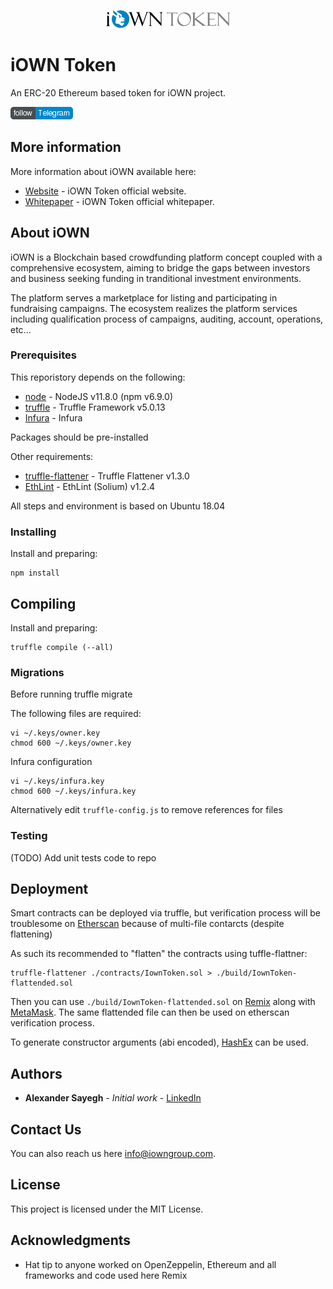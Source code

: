 <p align="center">
  <img src="./assets/iown-logo.png">
</p>

# iOWN Token

An ERC-20 Ethereum based token for iOWN project.

[![Telegram icon](./assets/telegram-follow.png)](https://t.me/iOWNToken)

## More information

More information about iOWN available here:

* [Website](https://www.iowntoken.com) - iOWN Token official website.
* [Whitepaper](https://www.iowntoken.com/whitepaper) - iOWN Token official whitepaper.

## About iOWN

iOWN is a Blockchain based crowdfunding platform concept coupled with a comprehensive ecosystem, 
aiming to bridge the gaps between investors and business seeking funding in tranditional investment environments.

The platform serves a marketplace for listing and participating in fundraising campaigns.
The ecosystem realizes the platform services including qualification process of campaigns, auditing, account, operations, etc...

### Prerequisites

This reporistory depends on the following:

* [node](https://nodejs.org) - NodeJS v11.8.0 (npm v6.9.0)
* [truffle](https://truffleframework.com) - Truffle Framework v5.0.13
* [Infura](https://infura.io) - Infura 

Packages should be pre-installed

Other requirements:

* [truffle-flattener](https://github.com/nomiclabs/truffle-flattener) - Truffle Flattener v1.3.0
* [EthLint](https://github.com/duaraghav8/Ethlint) - EthLint (Solium) v1.2.4

All steps and environment is based on Ubuntu 18.04

### Installing

Install and preparing:

```
npm install
```

## Compiling

Install and preparing:

```
truffle compile (--all)
```

### Migrations

Before running truffle migrate

The following files are required:

```
vi ~/.keys/owner.key
chmod 600 ~/.keys/owner.key
```

Infura configuration

```
vi ~/.keys/infura.key
chmod 600 ~/.keys/infura.key
```

Alternatively edit `truffle-config.js` to remove references for files

### Testing

(TODO) Add unit tests code to repo

## Deployment

Smart contracts can be deployed via truffle, but verification process will be troublesome on [Etherscan](https://etherscan.io) because of multi-file contarcts (despite flattening)

As such its recommended to "flatten" the contracts using tuffle-flattner:

```
truffle-flattener ./contracts/IownToken.sol > ./build/IownToken-flattended.sol
```

Then you can use `./build/IownToken-flattended.sol` on [Remix](https://remix.ethereum.org) along with [MetaMask](https://metamask.io).
The same flattended file can then be used on etherscan verification process.

To generate constructor arguments (abi encoded), [HashEx](https://abi.hashex.org) can be used.

## Authors

* **Alexander Sayegh** - *Initial work* - [LinkedIn](https://www.linkedin.com/in/alexandersayegh/)

## Contact Us

You can also reach us here [info@iowngroup.com](mailto:info@iowngroup.com).

## License

This project is licensed under the MIT License.

## Acknowledgments

* Hat tip to anyone worked on OpenZeppelin, Ethereum and all frameworks and code used here
Remix